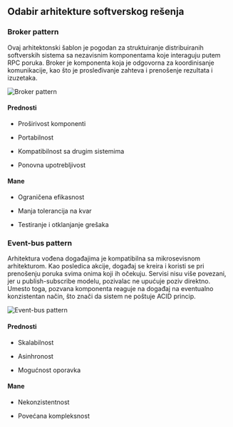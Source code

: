 ## Odabir arhitekture softverskog rešenja

### Broker pattern

Ovaj arhitektonski šablon je pogodan za struktuiranje distribuiranih softverskih sistema sa nezavisnim komponentama koje interaguju putem RPC poruka. Broker je komponenta koja je odgovorna za koordinisanje komunikacije, kao što je prosleđivanje zahteva i prenošenje rezultata i izuzetaka.

![Broker pattern](https://miro.medium.com/max/875/1*1qRQZjLRAd0yY_T9p2OgBw.png)

#### Prednosti

* Proširivost komponenti

* Portabilnost

* Kompatibilnost sa drugim sistemima

* Ponovna upotrebljivost

#### Mane

* Ograničena efikasnost

* Manja tolerancija na kvar

* Testiranje i otklanjanje grešaka


### Event-bus pattern

Arhitektura vođena događajima je kompatibilna sa mikrosevisnom arhitekturom. Kao posledica akcije, događaj se kreira i koristi se pri prenošenju poruka svima onima koji ih očekuju. Servisi nisu više povezani, jer u publish-subscribe modelu, pozivalac ne upućuje poziv direktno. Umesto toga, pozvana komponenta reaguje na događaj na eventualno konzistentan način, što znači da sistem ne poštuje ACID princip.

![Event-bus pattern](https://miro.medium.com/max/790/1*DOZ4nVR9zkJm-EnXT3KOGQ.png)

#### Prednosti

* Skalabilnost

* Asinhronost

* Mogućnost oporavka

#### Mane

* Nekonzistentnost

* Povećana kompleksnost
